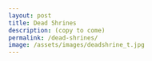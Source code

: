 ```yaml
---
layout: post
title: Dead Shrines
description: (copy to come)
permalink: /dead-shrines/
image: /assets/images/deadshrine_t.jpg
---
```

